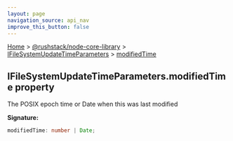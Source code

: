 ```yaml
---
layout: page
navigation_source: api_nav
improve_this_button: false
---
```



[Home](./index.md) &gt; [@rushstack/node-core-library](./node-core-library.md) &gt; [IFileSystemUpdateTimeParameters](./node-core-library.ifilesystemupdatetimeparameters.md) &gt; [modifiedTime](./node-core-library.ifilesystemupdatetimeparameters.modifiedtime.md)

## IFileSystemUpdateTimeParameters.modifiedTime property

The POSIX epoch time or Date when this was last modified

<b>Signature:</b>

```typescript
modifiedTime: number | Date;
```
